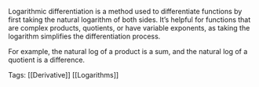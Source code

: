 Logarithmic differentiation is a method used to differentiate functions by first taking the natural logarithm of both sides. It’s helpful for functions that are complex products, quotients, or have variable exponents, as taking the logarithm simplifies the differentiation process.

For example, the natural log of a product is a sum, and the natural log of a quotient is a difference. 

Tags:
[[Derivative]]
[[Logarithms]]